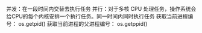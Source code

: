 并发：在一段时间内交替去执行任务
并行：对于多核 CPU 处理任务，操作系统会给CPU的每个内核安排一个执行任务。同一时间内同时执行任务
获取当前进程编号： os.getpid()
获取当前进程的父进程编号： os.getppid()